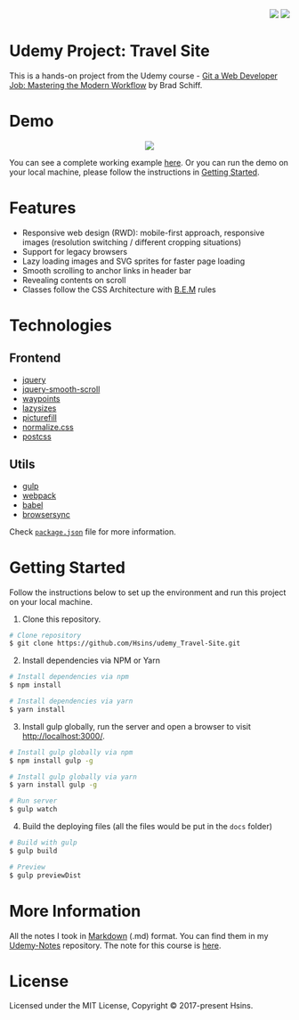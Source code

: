 <div align="right">
  <img src="https://img.shields.io/badge/Completion-100%25-blue.svg" />
  <a href="https://github.com/Hsins/udemy_Travel-Site/blob/master/LICENSE" alt="License">
    <img src="https://img.shields.io/github/license/Hsins/udemy_Travel-Site.svg" />
  </a>
</div>

# Udemy Project: Travel Site

This is a hands-on project from the Udemy course - [Git a Web Developer Job: Mastering the Modern Workflow](https://www.udemy.com/git-a-web-developer-job-mastering-the-modern-workflow/) by Brad Schiff.
  
# Demo

<div align="center">
  <img src="demo/demo.gif" />
</div>

You can see a complete working example [here](https://hsins.github.io/udemy_Travel-Site/). Or you can run the demo on your local machine, please follow the instructions in [Getting Started](#getting-started).

# Features

- Responsive web design (RWD): mobile-first approach, responsive images (resolution switching / different cropping situations)
- Support for legacy browsers
- Lazy loading images and SVG sprites for faster page loading
- Smooth scrolling to anchor links in header bar
- Revealing contents on scroll
- Classes follow the CSS Architecture with [B.E.M](http://getbem.com/) rules

# Technologies

## Frontend

- [jquery](https://api.jquery.com/)
- [jquery-smooth-scroll](https://github.com/kswedberg/jquery-smooth-scroll)
- [waypoints](http://imakewebthings.com/waypoints/)
- [lazysizes](https://github.com/aFarkas/lazysizes)
- [picturefill](https://github.com/scottjehl/picturefill)
- [normalize.css](http://nicolasgallagher.com/about-normalize-css/)
- [postcss](https://postcss.org/)

## Utils

- [gulp](https://gulpjs.com/)
- [webpack](https://webpack.js.org/concepts/)
- [babel](https://babeljs.io/)
- [browsersync](https://www.browsersync.io/)

Check [`package.json`](https://github.com/Hsins/udemy_Travel-Site/blob/master/package.json) file for more information.

# Getting Started

Follow the instructions below to set up the environment and run this project on your local machine.

1. Clone this repository.

```bash
# Clone repository
$ git clone https://github.com/Hsins/udemy_Travel-Site.git
```

2. Install dependencies via NPM or Yarn

```bash
# Install dependencies via npm
$ npm install

# Install dependencies via yarn
$ yarn install
```

3. Install gulp globally, run the server and open a browser to visit [http://localhost:3000/](http://localhost:3000/).

```bash
# Install gulp globally via npm
$ npm install gulp -g

# Install gulp globally via yarn
$ yarn install gulp -g

# Run server
$ gulp watch
```

4. Build the deploying files (all the files would be put in the `docs` folder)

```bash
# Build with gulp
$ gulp build

# Preview
$ gulp previewDist
```

# More Information

All the notes I took in [Markdown](https://daringfireball.net/projects/markdown/syntax) (.md) format. You can find them in my [Udemy-Notes](https://github.com/Hsins/Udemy-Notes) repository. The note for this course is [here](https://hsins.github.io/Udemy-Notes/Git%20a%20Web%20Developer%20Job%20Mastering%20the%20Modern%20Workflow/).

# License

Licensed under the MIT License, Copyright © 2017-present Hsins.
